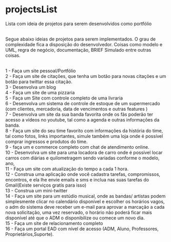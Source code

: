 # projectsList
Lista com ideia de projetos para serem desenvolvidos como portfólio<br><br>

Segue abaixo ideias de projetos para serem implementados. O grau de complexidade fica a disposição do desenvolvedor. Coisas como modelo e UML, regra de negócio, documentação, BRIEF Simulado  entre outras coisas.<br><br>

1 - Faça um site pessoal/Portfólio<br>
2 - Faça um site de citações, que tenha um botão para novas citações e um botão para twittar essa citação.<br>
3 - Desenvolva um blog<br>
4 - Faça um site de uma  pizzaria<br>
5 - Faça um Site com controle completo de uma livraria<br>
6 - Desenvolva um sistema de controle de estoque de um supermercado (com clientes, mercadoria, data de vencimentos e outras features )<br>
7 - Desenvolva um site da sua banda favorita onde os fãs poderão ter acesso a vídeos no youtube, tal como a agenda e outras informações da banda.<br>
8 - Faça um site do seu time favorito com informações da história do time, tal como fotos, links importantes, simule também uma loja onde é possível comprar ingressos e produtos do time.<br>
9 - faça um e commerce completo com chat de atendimento online.<br>
10 - Desenvolva um site para uma locadora de carro onde é possível locar carros com diárias e quilometragem sendo variadas conforme o modelo, ano, <br>
11 - Faça um site com atualização do tempo a cada 1 hora.<br>
12 - Construa uma aplicação onde você cadastra tarefas, compromissos, encontros, e ela lhe envie emails e sms e inclua nas suas tarefas do Gmail(Existe serviços gratís para isso)<br>
13 - Construa um mini-twitter <br>
14 - Faça um site para um estúdio musical, onde as bandas/ artistas podem simplesmente clicar no calendário disponível e escolher os horários vagos, o adm do sistema deve receber um e-mail para aprovar a marcação a cada nova solicitação, uma vez reservado, o horário não poderá ficar mais disponível até que o ADM o disponibilize ou comece um novo dia.<br>
15 - Faça um site de relacionamento completo<br>
16 - Faça um portal EAD com nível de acesso (ADM, Aluno, Professores, Proprietários,Suporte).



